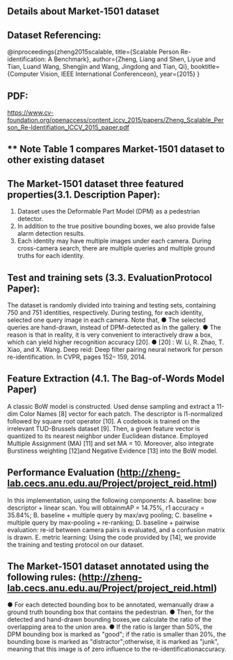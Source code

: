 ## Details about Market-1501 dataset

## Dataset Referencing:

@inproceedings{zheng2015scalable,
title={Scalable Person Re-identification: A Benchmark},
author={Zheng, Liang and Shen, Liyue and Tian, Luand Wang, Shengjin and Wang, Jingdong and Tian,
Qi},
booktitle={Computer Vision, IEEE International Conferenceon},
year={2015}
}

## PDF:

https://www.cv-foundation.org/openaccess/content_iccv_2015/papers/Zheng_Scalable_Person_Re-Identifiation_ICCV_2015_paper.pdf

## ** Note Table 1 compares Market-1501 dataset to other existing dataset

## The Market-1501 dataset three featured properties(3.1. Description Paper):

1. Dataset uses the Deformable Part Model (DPM) as a pedestrian detector.
2. In addition to the true positive bounding boxes, we also provide false alarm detection results.
3. Each identity may have multiple images under each camera. During cross-camera search, there are multiple queries and multiple ground truths for each identity.

## Test and training sets (3.3. EvaluationProtocol Paper):

The dataset is randomly divided into training and testing sets, containing 750 and 751 identities,
respectively. During testing, for each identity, selected one query image in each camera. Note that,
● The selected queries are hand-drawn, instead of DPM-detected as in the gallery.
● The reason is that in reality, it is very convenient to interactively draw a box, which can yield higher
recognition accuracy [20].
● [20] : W. Li, R. Zhao, T. Xiao, and X. Wang. Deep reid: Deep filter pairing neural network for person
re-identification. In CVPR, pages 152– 159, 2014.

## Feature Extraction (4.1. The Bag-of-Words Model Paper)

A classic BoW model is constructed. Used dense sampling and extract a 11-dim Color Names [8] vector for
each patch.
The descriptor is l1-normalized followed by square root operator [10]. A codebook is trained on the
irrelevant TUD-Brussels dataset [9].
Then, a given feature vector is quantized to its nearest neighbor under Euclidean distance. Employed
Multiple Assignment (MA) [11] and set MA = 10.
Moreover, also integrate Burstiness weighting [12]and Negative Evidence [13] into the BoW model.

## Performance Evaluation (http://zheng-lab.cecs.anu.edu.au/Project/project_reid.html)

In this implementation, using the following components:
A. baseline: bow descriptor + linear scan. You will obtainmAP = 14.75%, r1 accuracy = 35.84%;
B. baseline + multiple query by max/avg pooling;
C. baseline + multiple query by max-pooling + re-ranking;
D. baseline + pairwise evaluation: re-id between camera pairs is evaluated, and a confusion matrix is
drawn.
E. metric learning: Using the code provided by [14], we provide the training and testing protocol on our
dataset.

## The Market-1501 dataset annotated using the following rules: (http://zheng-lab.cecs.anu.edu.au/Project/project_reid.html)

● For each detected bounding box to be annotated, wemanually draw a ground truth bounding box
that contains the pedestrian.
● Then, for the detected and hand-drawn bounding boxes,we calculate the ratio of the overlapping
area to the union area.
● If the ratio is larger than 50%, the DPM bounding box is marked as "good"; if the ratio is smaller than
20%, the bounding boxe is marked as "distractor";otherwise, it is marked as "junk", meaning that
this image is of zero influence to the re-identificationaccuracy.
